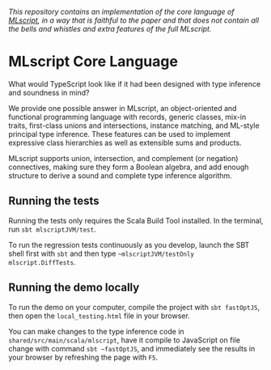 _This repository contains an implementation of the core language of [MLscript](https://github.com/hkust-taco/mlscript), in a way that is faithful to the paper and that does not contain all the bells and whistles and extra features of the full MLscript._

# MLscript Core Language

What would TypeScript look like if it had been designed with type inference and soundness in mind?

We provide one possible answer in MLscript, an object-oriented and functional programming language with records, generic classes, mix-in traits, first-class unions and intersections, instance matching, and ML-style principal type inference.
These features can be used to implement expressive class hierarchies as well as extensible sums and products.

MLscript supports union, intersection, and complement (or negation) connectives, making sure they form a Boolean algebra, and add enough structure to derive a sound and complete type inference algorithm.


## Running the tests

Running the tests only requires the Scala Build Tool installed.
In the terminal, run `sbt mlscriptJVM/test`.

To run the regression tests continuously as you develop,
launch the SBT shell first with `sbt` and then type `~mlscriptJVM/testOnly mlscript.DiffTests`.

## Running the demo locally

To run the demo on your computer, compile the project with `sbt fastOptJS`, then open the `local_testing.html` file in your browser.

You can make changes to the type inference code
in `shared/src/main/scala/mlscript`,
have it compile to JavaScript on file change with command
`sbt ~fastOptJS`,
and immediately see the results in your browser by refreshing the page with `F5`.

